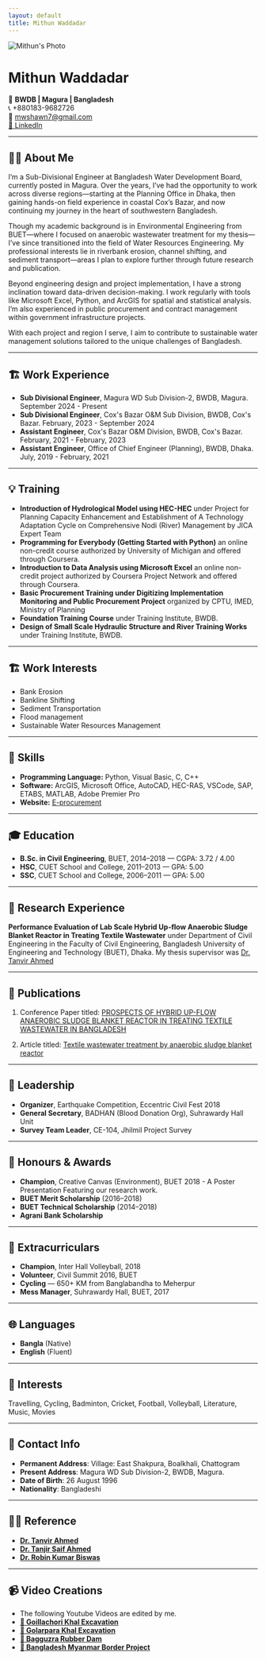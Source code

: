 ```yaml
---
layout: default
title: Mithun Waddadar
---
```


![Mithun's Photo](profile.jpg)

# Mithun Waddadar

📍 **BWDB | Magura | Bangladesh**  
📞 +880183-9682726  
📧 mwshawn7@gmail.com  
[🔗 LinkedIn](https://www.linkedin.com/in/mithun-waddadar)

---

## 👨‍💻 About Me

I’m a Sub-Divisional Engineer at Bangladesh Water Development Board, currently posted in Magura. Over the years, I’ve had the opportunity to work across diverse regions—starting at the Planning Office in Dhaka, then gaining hands-on field experience in coastal Cox’s Bazar, and now continuing my journey in the heart of southwestern Bangladesh.

Though my academic background is in Environmental Engineering from BUET—where I focused on anaerobic wastewater treatment for my thesis—I’ve since transitioned into the field of Water Resources Engineering. My professional interests lie in riverbank erosion, channel shifting, and sediment transport—areas I plan to explore further through future research and publication.

Beyond engineering design and project implementation, I have a strong inclination toward data-driven decision-making. I work regularly with tools like Microsoft Excel, Python, and ArcGIS for spatial and statistical analysis. I’m also experienced in public procurement and contract management within government infrastructure projects.

With each project and region I serve, I aim to contribute to sustainable water management solutions tailored to the unique challenges of Bangladesh.

---

## 🏗 Work Experience

- **Sub Divisional Engineer**, Magura WD Sub Division-2, BWDB, Magura. September 2024 - Present
- **Sub Divisional Engineer**, Cox's Bazar O&M Sub Division, BWDB, Cox's Bazar. February, 2023 - September 2024
- **Assistant Engineer**, Cox's Bazar O&M Division, BWDB, Cox's Bazar. February, 2021 - February, 2023 
- **Assistant Engineer**, Office of Chief Engineer (Planning), BWDB, Dhaka. July, 2019 - February, 2021

---

## 💡 Training 

- **Introduction of Hydrological Model using HEC-HEC** under Project for Planning Capacity Enhancement and Establishment of A Technology Adaptation Cycle on Comprehensive Nodi (River) Management by JICA Expert Team
- **Programming for Everybody (Getting Started with Python)** an online non-credit course authorized by University of Michigan and offered through Coursera.
- **Introduction to Data Analysis using Microsoft Excel** an online non-credit project authorized by Coursera Project Network and offered through Coursera.
- **Basic Procurement Training under Digitizing Implementation Monitoring and Public Procurement Project** organized by CPTU, IMED, Ministry of Planning
- **Foundation Training Course** under Training Institute, BWDB.
- **Design of Small Scale Hydraulic Structure and River Training Works** under Training Institute, BWDB.

---

## 🏗️ Work Interests

- Bank Erosion
- Bankline Shifting
- Sediment Transportation
- Flood management
- Sustainable Water Resources Management

---

## 💼 Skills

- **Programming Language:** Python, Visual Basic, C, C++
- **Software:** ArcGIS, Microsoft Office, AutoCAD, HEC-RAS, VSCode, SAP, ETABS, MATLAB, Adobe Premier Pro
- **Website:**  [E-procurement](https://www.eprocure.gov.bd/)

---

## 🎓 Education

- **B.Sc. in Civil Engineering**, BUET, 2014–2018 — CGPA: 3.72 / 4.00  
- **HSC**, CUET School and College, 2011–2013 — GPA: 5.00  
- **SSC**, CUET School and College, 2006–2011 — GPA: 5.00

---

## 🧪 Research Experience

**Performance Evaluation of Lab Scale Hybrid Up-flow Anaerobic Sludge Blanket Reactor in Treating Textile Wastewater** under Department of Civil Engineering in the Faculty of Civil Engineering, Bangladesh University of Engineering and Technology (BUET), Dhaka. My thesis supervisor was [Dr. Tanvir Ahmed](https://ce.buet.ac.bd/profile-of-tanvir-ahmed/)

---

## 📃 Publications
1. Conference Paper titled: [PROSPECTS OF HYBRID UP-FLOW ANAEROBIC SLUDGE BLANKET REACTOR IN TREATING TEXTILE WASTEWATER IN BANGLADESH](https://www.researchgate.net/publication/343007552_PROSPECTS_OF_HYBRID_UP-FLOW_ANAEROBIC_SLUDGE_BLANKET_REACTOR_IN_TREATING_TEXTILE_WASTEWATER_IN_BANGLADESH)

2. Article titled: [Textile wastewater treatment by anaerobic sludge blanket reactor](https://www.researchgate.net/publication/344395778_Textile_wastewater_treatment_by_anaerobic_sludge_blanket_reactor)

---

## 🌟 Leadership

- **Organizer**, Earthquake Competition, Eccentric Civil Fest 2018  
- **General Secretary**, BADHAN (Blood Donation Org), Suhrawardy Hall Unit  
- **Survey Team Leader**, CE-104, Jhilmil Project Survey

---

## 🏅 Honours & Awards

- **Champion**, Creative Canvas (Environment), BUET 2018  - A Poster Presentation Featuring our research work.
- **BUET Merit Scholarship** (2016–2018)  
- **BUET Technical Scholarship** (2014–2018)  
- **Agrani Bank Scholarship**

---

## 🎯 Extracurriculars

- **Champion**, Inter Hall Volleyball, 2018 
- **Volunteer**, Civil Summit 2016, BUET  
- **Cycling** — 650+ KM from Banglabandha to Meherpur  
- **Mess Manager**, Suhrawardy Hall, BUET, 2017

---

## 🌐 Languages

- **Bangla** (Native)  
- **English** (Fluent)

---

## 🎨 Interests

Travelling, Cycling, Badminton, Cricket, Football, Volleyball, Literature, Music, Movies

---

## 📌 Contact Info

- **Permanent Address**: Village: East Shakpura, Boalkhali, Chattogram  
- **Present Address**: Magura WD Sub Division-2, BWDB, Magura.  
- **Date of Birth**: 26 August 1996  
- **Nationality**: Bangladeshi

---

## 🧑‍🏫 Reference

- **[Dr. Tanvir Ahmed](https://ce.buet.ac.bd/profile-of-tanvir-ahmed/)**
- **[Dr. Tanjir Saif Ahmed](https://scholar.google.com/citations?user=I0psaXEAAAAJ&hl=en)**
- **[Dr. Robin Kumar Biswas](https://scholar.google.com/citations?user=kt0nSX8AAAAJ&hl=en)**

---

## 📹 Video Creations

- The following Youtube Videos are edited by me.
- **[🔗 Goillachori Khal Excavation](https://youtu.be/__-n3HQEcR0?si=umwnskN53c0aPKT8)**
- **[🔗 Golarpara Khal Excavation](https://youtu.be/02VMBH0vZz4?si=O9zVsHtBcgsfjKk4)**
- **[🔗 Bagguzra Rubber Dam](https://youtu.be/TuO_oG9q-1s?si=DryuZst2BS3m_c2u)**
- **[🔗 Bangladesh Myanmar Border Project](https://youtu.be/M53KZx1t7hI?si=AMcFgBHr0rNu-9Gt)**

